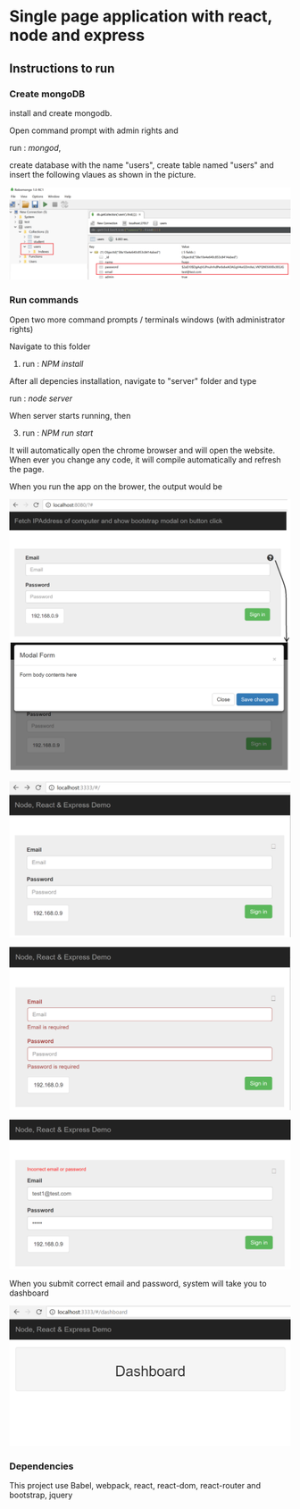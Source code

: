 # Single page application with react, node and express
## Instructions to run

### Create mongoDB 
install and create mongodb.

Open command prompt with admin rights and 

run : *mongod*, 

create database with the name "users",
create table named "users" and insert the following vlaues as shown in the picture.

![Alt text](https://raw.githubusercontent.com/amir-saeed/ReactJs/master/Authentication-in-react-using-node-and-express/Demo/mongodb.png?raw=true "Mongo DB")



### Run commands
Open two more command prompts / terminals windows (with administrator rights) 

Navigate to this folder

1. run : *NPM install*

After all depencies installation, navigate to "server" folder and type

run : *node server*

When server starts running, then

3. run : *NPM run start*

It will automatically open the chrome browser and will open the website. When ever you change any code, it will 
compile automatically and refresh the page.

When you run the app on the brower, the output would be 

![Alt text](https://raw.githubusercontent.com/amir-saeed/ReactJs/master/Show-bootstrap-modal-on-button-click/output.png?raw=true "Bootstrap modal")

![Alt text](https://raw.githubusercontent.com/amir-saeed/ReactJs/master/Authentication-in-react-using-node-and-express/Demo/home-page.png?raw=true "Bootstrap modal")

![Alt text](https://raw.githubusercontent.com/amir-saeed/ReactJs/master/Authentication-in-react-using-node-and-express/Demo/home-submit.png?raw=true "Bootstrap modal")

![Alt text](https://raw.githubusercontent.com/amir-saeed/ReactJs/master/Authentication-in-react-using-node-and-express/Demo/home-submit-error.png?raw=true "Bootstrap modal")

When you submit correct email and password, system will take you to dashboard

![Alt text](https://raw.githubusercontent.com/amir-saeed/ReactJs/master/Authentication-in-react-using-node-and-express/Demo/dashboard.png?raw=true "Bootstrap modal")



### Dependencies
This project use Babel, webpack, react, react-dom, react-router and bootstrap, jquery
